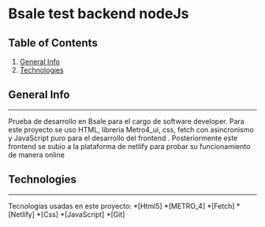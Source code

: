 # Bsale test backend nodeJs

## Table of Contents
1. [General Info](#general-info)
2. [Technologies](#technologies)


## General Info
***
Prueba de desarrollo en Bsale para el cargo de software developer.
Para este proyecto se uso HTML, libreria Metro4_ui, css, fetch con asincronismo y JavaScript puro para el desarrollo del frontend .
Posteriormente este frontend se subio a la plataforma de netlify para probar su funcionamiento de manera online

## Technologies
***
Tecnologias usadas en este proyecto:
*[Html5]
*[METRO_4]
*[Fetch]
*[Netlify]
*[Css]
*[JavaScript]
*[Git]

